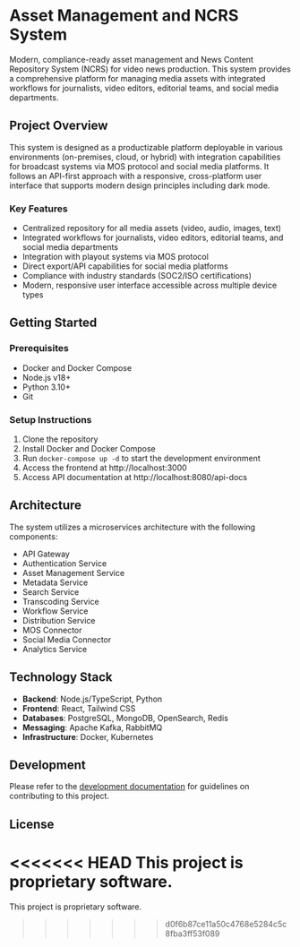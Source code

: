 # Asset Management and NCRS System

Modern, compliance-ready asset management and News Content Repository System (NCRS) for video news production. This system provides a comprehensive platform for managing media assets with integrated workflows for journalists, video editors, editorial teams, and social media departments.

## Project Overview

This system is designed as a productizable platform deployable in various environments (on-premises, cloud, or hybrid) with integration capabilities for broadcast systems via MOS protocol and social media platforms. It follows an API-first approach with a responsive, cross-platform user interface that supports modern design principles including dark mode.

### Key Features

- Centralized repository for all media assets (video, audio, images, text)
- Integrated workflows for journalists, video editors, editorial teams, and social media departments
- Integration with playout systems via MOS protocol
- Direct export/API capabilities for social media platforms
- Compliance with industry standards (SOC2/ISO certifications)
- Modern, responsive user interface accessible across multiple device types

## Getting Started

### Prerequisites

- Docker and Docker Compose
- Node.js v18+
- Python 3.10+
- Git

### Setup Instructions

1. Clone the repository
2. Install Docker and Docker Compose
3. Run `docker-compose up -d` to start the development environment
4. Access the frontend at http://localhost:3000
5. Access API documentation at http://localhost:8080/api-docs

## Architecture

The system utilizes a microservices architecture with the following components:

- API Gateway
- Authentication Service
- Asset Management Service
- Metadata Service
- Search Service
- Transcoding Service
- Workflow Service
- Distribution Service
- MOS Connector
- Social Media Connector
- Analytics Service

## Technology Stack

- **Backend**: Node.js/TypeScript, Python
- **Frontend**: React, Tailwind CSS
- **Databases**: PostgreSQL, MongoDB, OpenSearch, Redis
- **Messaging**: Apache Kafka, RabbitMQ
- **Infrastructure**: Docker, Kubernetes

## Development

Please refer to the [development documentation](docs/development/README.md) for guidelines on contributing to this project.

## License

<<<<<<< HEAD
This project is proprietary software.
=======
This project is proprietary software.
>>>>>>> d0f6b87ce11a50c4768e5284c5c8fba3ff53f089
